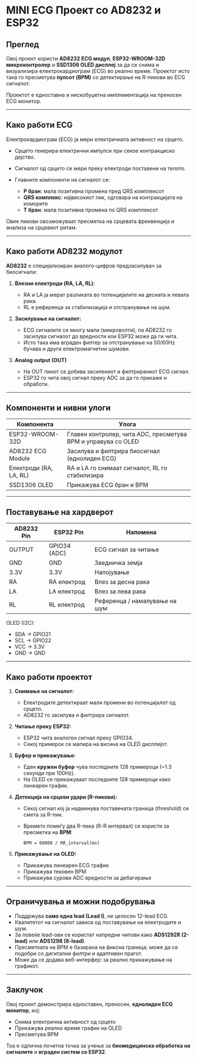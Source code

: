 # MINI ECG Проект со AD8232 и ESP32

## Преглед

Овој проект користи **AD8232 ECG модул**, **ESP32-WROOM-32D микроконтролер** и **SSD1306 OLED дисплеј** за да се снима и визуализира електрокардиограм (ECG) во реално време. Проектот исто така го пресметува **пулсот (BPM)** со детектирање на R-пикови во ECG сигналот.

Проектот е едноставна и нискобуџетна имплементација на преносен ECG монитор.

---

## Како работи ECG

Електрокардиограм (ECG) ја мери електричната активност на срцето.

* Срцето генерира електрични импулси при секое контракциско дејство.
* Сигналот од срцето се мери преку електроди поставени на телото.
* Главните компоненти на сигналот се:

  * **P бран**: мала позитивна промена пред QRS комплексот
  * **QRS комплекс**: највисокиот пик, одговара на контракцијата на коморите
  * **T бран**: мала позитивна промена по QRS комплексот

Овие пикови овозможуваат пресметка на срцевата фреквенција и анализа на срцевиот ритам.

---

## Како работи AD8232 модулот

**AD8232** е специјализиран аналого-цифров предзасилувач за биосигнали:

1. **Влезни електроди (RA, LA, RL)**:

   * RA и LA ја мерат разликата во потенцијалите на десната и левата рака.
   * RL е референца за стабилизација и отстранување на шум.

2. **Засилување на сигналот:**

   * ECG сигналите се многу мали (микроволти), па AD8232 го засилува сигналот до вредности кои ESP32 може да ги чита.
   * Исто така има вграден филтер за отстранување на 50/60Hz бучава и други електромагнетни шумови.

3. **Analog output (OUT)**

   * На OUT пинот се добива засилениот и филтрираниот ECG сигнал.
   * ESP32 го чита овој сигнал преку ADC за да го прикаже и обработи.

---

## Компоненти и нивни улоги

| Компонента             | Улога                                                         |
| ---------------------- | ------------------------------------------------------------- |
| ESP32-WROOM-32D        | Главен контролер, чита ADC, пресметува BPM и управува со OLED |
| AD8232 ECG Module      | Засилува и филтрира биосигнал (еднолиден ECG)                 |
| Електроди (RA, LA, RL) | RA и LA го снимаат сигналот, RL го стабилизира                |
| SSD1306 OLED           | Прикажува ECG бран и BPM                                      |

---

## Поставување на хардверот

| AD8232 Pin | ESP32 Pin    | Напомена                      |
| ---------- | ------------ | ----------------------------- |
| OUTPUT     | GPIO34 (ADC) | ECG сигнал за читање          |
| GND        | GND          | Заедничка земја               |
| 3.3V       | 3.3V         | Напојување                    |
| RA         | RA електрод  | Влез за десна рака            |
| LA         | LA електрод  | Влез за лева рака             |
| RL         | RL електрод  | Референца / намалување на шум |

OLED (I2C):

* SDA → GPIO21
* SCL → GPIO22
* VCC → 3.3V
* GND → GND

---

## Како работи проектот

1. **Снимање на сигналот:**

   * Електродите детектираат мали промени во потенцијалот од срцето.
   * AD8232 го засилува и филтрира сигналот.

2. **Читање преку ESP32:**

   * ESP32 чита аналоген сигнал преку GPIO34.
   * Секој примерок се мапира на висина на OLED дисплејот.

3. **Буфер и прикажување:**

   * Еден **кружен буфер** чува последните 128 примероци (\~1.3 секунди при 100Hz).
   * На OLED се прикажуваат последните 128 примероци како линеарен график.

4. **Детекција на срцеви удари (R-пикови):**

   * Секој сигнал кој ја надминува поставената граница (threshold) се смета за R-пик.
   * Времето помеѓу два R-пика (R-R интервал) се користи за пресметка на **BPM**:

     ```
     BPM = 60000 / RR_interval(ms)
     ```

5. **Прикажување на OLED:**

   * Прикажува линеарен ECG график
   * Прикажува тековен BPM
   * Прикажува сурови ADC вредности за дебагирање

---

## Ограничувања и можни подобрувања

* Поддржува **само една lead (Lead I)**, не целосен 12-lead ECG.
* Квалитетот на сигналот зависи од поставување на електродите и шум.
* За повеќе lead-ови се користат напредни чипови како **ADS1292R (2-lead)** или **ADS1298 (8-lead)**.
* Пресметката на BPM е базирана на фиксна граница; може да се подобри со дигитални филтри и адаптивен прагот.
* Може да се додава веб-интерфејс за реално прикажување на графикот.

---

## Заклучок

Овој проект демонстрира едноставен, преносен, **еднолиден ECG монитор**, кој:

* Снима електрична активност од срцето
* Прикажува реално време график на OLED
* Пресметува BPM

Тоа е одлична почетна точка за учење за **биомедицинска обработка на сигналите** и **вграден систем со ESP32**.

